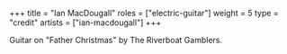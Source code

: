 +++
title = "Ian MacDougall"
roles = ["electric-guitar"]
weight = 5
type = "credit"
artists = ["ian-macdougall"]
+++

Guitar on "Father Christmas" by The Riverboat Gamblers.
